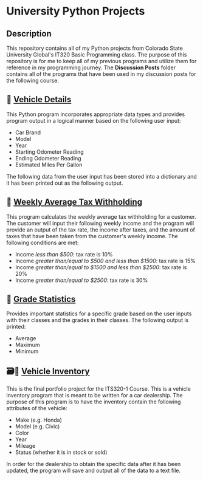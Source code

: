 # University Python Projects

## Description
This repository contains all of my Python projects from Colorado State University Global's IT320 Basic Programming class.
The purpose of this repository is for me to keep all of my previous programs and utilize them for reference in my programming journey.
The <b>Discussion Posts</b> folder contains all of the programs that have been used in my discussion posts for the following course.

## 🚙 [Vehicle Details](https://github.com/elizacodes/uni-python-projects/blob/main/Vehicle%20Details.py)
This Python program incorporates appropriate data types and provides program output in a logical manner based on the following user input:
- Car Brand
- Model
- Year
- Starting Odometer Reading
- Ending Odometer Reading
- Estimated Miles Per Gallon
  
The following data from the user input has been stored into a dictionary and it has been printed out as the following output.

## 💸 [Weekly Average Tax Withholding](https://github.com/elizacodes/uni-python-projects/blob/main/Weekly%20Average%20Tax.py)
This program calculates the weekly average tax withholding for a customer. The customer will input their following weekly income and the program will provide an output of the tax rate, the income after taxes, and the amount of taxes that have been taken from the customer's weekly income. The following conditions are met:
- Income *less than $500*: tax rate is 10%
- Income *greater than/equal to $500 and less than $1500*: tax rate is 15%
- Income *greater than/equal to $1500 and less than $2500*: tax rate is 20%
- Income *greater than/equal to $2500*: tax rate is 30%

## 💯 [Grade Statistics](https://github.com/elizacodes/uni-python-projects/blob/main/Grade%20Statistics.py)
Provides important statistics for a specific grade based on the user inputs with their classes and the grades in their classes. The following output is printed:
- Average
- Maximum
- Minimum

## 🗃️🚗 [Vehicle Inventory](https://github.com/elizacodes/uni-python-projects/tree/main/Vehicle%20Inventory)
This is the final portfolio project for the ITS320-1 Course. This is a vehicle inventory program that is meant to be written for a car dealership. The purpose of this program is to have the inventory contain the following attributes of the vehicle:
- Make (e.g. Honda)
- Model (e.g. Civic)
- Color
- Year
- Mileage
- Status (whether it is in stock or sold)
  
In order for the dealership to obtain the specific data after it has been updated, the program will save and output all of the data to a text file.
